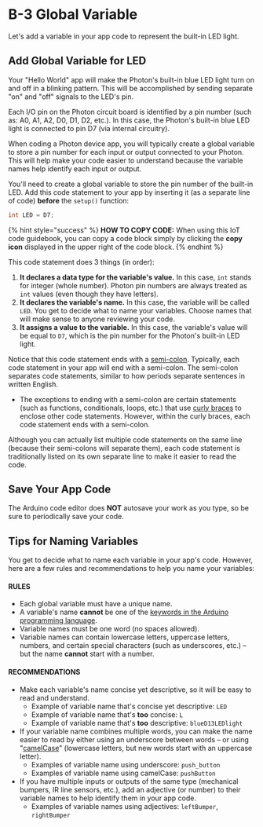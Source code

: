 # B-3 Global Variable

Let's add a variable in your app code to represent the built-in LED light.

## Add Global Variable for LED

Your "Hello World" app will make the Photon's built-in blue LED light turn on and off in a blinking pattern. This will be accomplished by sending separate "on" and "off" signals to the LED's pin.

Each I/O pin on the Photon circuit board is identified by a pin number \(such as:  A0, A1, A2, D0, D1, D2, etc.\). In this case, the Photon's built-in blue LED light is connected to pin D7 \(via internal circuitry\).

When coding a Photon device app, you will typically create a global variable to store a pin number for each input or output connected to your Photon. This will help make your code easier to understand because the variable names help identify each input or output.

You'll need to create a global variable to store the pin number of the built-in LED. Add this code statement to your app by inserting it \(as a separate line of code\) **before** the `setup()` function:

```cpp
int LED = D7;
```

{% hint style="success" %}
**HOW TO COPY CODE:**  When using this IoT code guidebook, you can copy a code block simply by clicking the **copy icon** displayed in the upper right of the code block.
{% endhint %}

This code statement does 3 things \(in order\):

1. **It declares a data type for the variable's value.**  In this case, `int` stands for integer \(whole number\). Photon pin numbers are always treated as `int` values \(even though they have letters\).
2. **It declares the variable's name.** In this case, the variable will be called `LED`. You get to decide what to name your variables. Choose names that will make sense to anyone reviewing your code.
3. **It assigns a value to the variable.**  In this case, the variable's value will be equal to `D7`, which is the pin number for the Photon's built-in LED light.

Notice that this code statement ends with a [semi-colon](http://wiring.org.co/reference/semicolon.html). Typically, each code statement in your app will end with a semi-colon. The semi-colon separates code statements, similar to how periods separate sentences in written English.

* The exceptions to ending with a semi-colon are certain statements \(such as functions, conditionals, loops, etc.\) that use [curly braces](http://www.wiring.org.co/reference/curlybraces.html) to enclose other code statements. However, within the curly braces, each code statement ends with a semi-colon.

Although you can actually list multiple code statements on the same line \(because their semi-colons will separate them\), each code statement is traditionally listed on its own separate line to make it easier to read the code.

## Save Your App Code

The Arduino code editor does **NOT** autosave your work as you type, so be sure to periodically save your code.

## Tips for Naming Variables

You get to decide what to name each variable in your app's code. However, here are a few rules and recommendations to help you name your variables:

#### RULES

* Each global variable must have a unique name.
* A variable's name **cannot** be one of the [keywords in the Arduino programming language](https://www.arduino.cc/reference/en/).
* Variable names must be one word \(no spaces allowed\).
* Variable names can contain lowercase letters, uppercase letters, numbers, and certain special characters \(such as underscores, etc.\) – but the name **cannot** start with a number.

#### RECOMMENDATIONS

* Make each variable's name concise yet descriptive, so it will be easy to read and understand.
  * Example of variable name that's concise yet descriptive:  `LED`
  * Example of variable name that's **too** concise:  `L`
  * Example of variable name that's **too** descriptive: `blueD13LEDlight`
* If your variable name combines multiple words, you can make the name easier to read by either using an underscore between words – or using "[camelCase](https://en.wikipedia.org/wiki/Camel_case)" \(lowercase letters, but new words start with an uppercase letter\).
  * Examples of variable name using underscore:  `push_button`
  * Examples of variable name using camelCase:  `pushButton`
* If you have multiple inputs or outputs of the same type \(mechanical bumpers, IR line sensors, etc.\), add an adjective \(or number\) to their variable names to help identify them in your app code.
  * Examples of variable names using adjectives:  `leftBumper`, `rightBumper`
